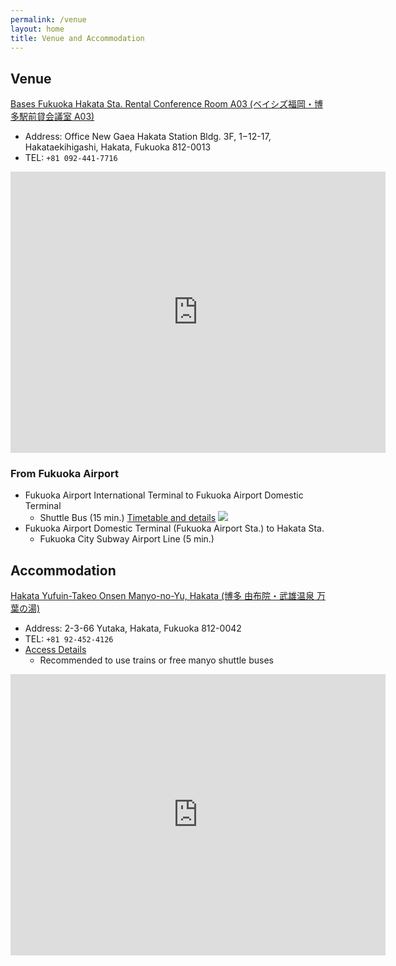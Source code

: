 ```yaml
---
permalink: /venue
layout: home
title: Venue and Accommodation
---
```



## Venue
[Bases Fukuoka Hakata Sta. Rental Conference Room A03 (ベイシズ福岡・博多駅前貸会議室 A03)](https://bases.asia/meetingroom/)

* Address: Office New Gaea Hakata Station Bldg. 3F, 1−12-17, Hakataekihigashi, Hakata, Fukuoka 812-0013
* TEL: `+81 092-441-7716`

<iframe src="https://www.google.com/maps/embed?pb=!1m18!1m12!1m3!1d3323.554362972866!2d130.42047285130874!3d33.59091804925103!2m3!1f0!2f0!3f0!3m2!1i1024!2i768!4f13.1!3m3!1m2!1s0x354191c8f7312213%3A0x78ec0060b035bf8e!2z44OZ44Kk44K344K656aP5bKh77yIQkFTRVPvvInljZrlpJrpp4XmnbHosrjjgZfkvJrorbDlrqQ!5e0!3m2!1sen!2sjp!4v1664440159319!5m2!1sen!2sjp" width="600" height="450" style="border:0;" allowfullscreen="" loading="lazy" referrerpolicy="no-referrer-when-downgrade"></iframe>

### From Fukuoka Airport
* Fukuoka Airport International Terminal to Fukuoka Airport Domestic Terminal
  * Shuttle Bus (15 min.) [Timetable and details](https://www.fukuoka-airport.jp/en/access/bus2.html)
    ![](../imgs/fukuoka_airport_bus.png)
* Fukuoka Airport Domestic Terminal (Fukuoka Airport Sta.) to Hakata Sta.
  * Fukuoka City Subway Airport Line (5 min.)


## Accommodation
[Hakata Yufuin-Takeo Onsen Manyo-no-Yu, Hakata (博多 由布院・武雄温泉 万葉の湯)](https://www.manyo.co.jp/hakata/eng/)

* Address: 2-3-66 Yutaka, Hakata, Fukuoka 812-0042
* TEL: `+81 92-452-4126`
* [Access Details](https://www.manyo.co.jp/hakata/eng/access/)
  * Recommended to use trains or free manyo shuttle buses

<iframe src="https://www.google.com/maps/embed?pb=!1m14!1m8!1m3!1d14496.682539576004!2d130.43389926595657!3d33.59546805393383!3m2!1i1024!2i768!4f13.1!3m3!1m2!1s0x0%3A0x232bd79b4a006834!2sManyo%20No%20Yu!5e0!3m2!1sen!2sjp!4v1664439718691!5m2!1sen!2sjp" width="600" height="450" style="border:0;" allowfullscreen="" loading="lazy" referrerpolicy="no-referrer-when-downgrade"></iframe>
